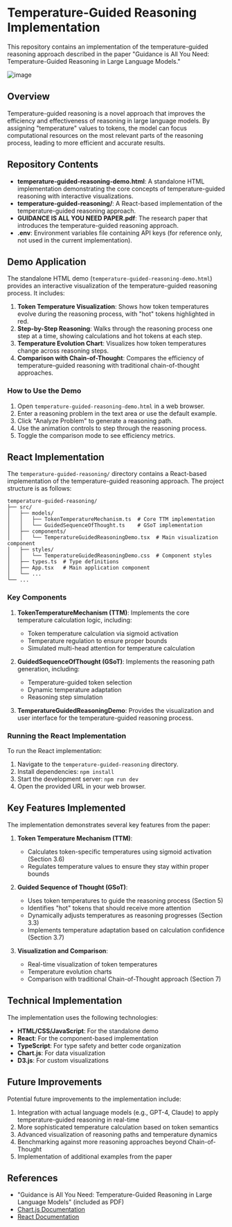# Temperature-Guided Reasoning Implementation

This repository contains an implementation of the temperature-guided reasoning approach described in the paper "Guidance is All You Need: Temperature-Guided Reasoning in Large Language Models."

![image](https://github.com/user-attachments/assets/b041b4d4-738b-4768-8282-d21554ac0084)


## Overview

Temperature-guided reasoning is a novel approach that improves the efficiency and effectiveness of reasoning in large language models. By assigning "temperature" values to tokens, the model can focus computational resources on the most relevant parts of the reasoning process, leading to more efficient and accurate results.

## Repository Contents

- **temperature-guided-reasoning-demo.html**: A standalone HTML implementation demonstrating the core concepts of temperature-guided reasoning with interactive visualizations.
- **temperature-guided-reasoning/**: A React-based implementation of the temperature-guided reasoning approach.
- **GUIDANCE IS ALL YOU NEED PAPER.pdf**: The research paper that introduces the temperature-guided reasoning approach.
- **.env**: Environment variables file containing API keys (for reference only, not used in the current implementation).

## Demo Application

The standalone HTML demo (`temperature-guided-reasoning-demo.html`) provides an interactive visualization of the temperature-guided reasoning process. It includes:

1. **Token Temperature Visualization**: Shows how token temperatures evolve during the reasoning process, with "hot" tokens highlighted in red.
2. **Step-by-Step Reasoning**: Walks through the reasoning process one step at a time, showing calculations and hot tokens at each step.
3. **Temperature Evolution Chart**: Visualizes how token temperatures change across reasoning steps.
4. **Comparison with Chain-of-Thought**: Compares the efficiency of temperature-guided reasoning with traditional chain-of-thought approaches.

### How to Use the Demo

1. Open `temperature-guided-reasoning-demo.html` in a web browser.
2. Enter a reasoning problem in the text area or use the default example.
3. Click "Analyze Problem" to generate a reasoning path.
4. Use the animation controls to step through the reasoning process.
5. Toggle the comparison mode to see efficiency metrics.

## React Implementation

The `temperature-guided-reasoning/` directory contains a React-based implementation of the temperature-guided reasoning approach. The project structure is as follows:

```
temperature-guided-reasoning/
├── src/
│   ├── models/
│   │   ├── TokenTemperatureMechanism.ts  # Core TTM implementation
│   │   └── GuidedSequenceOfThought.ts    # GSoT implementation
│   ├── components/
│   │   └── TemperatureGuidedReasoningDemo.tsx  # Main visualization component
│   ├── styles/
│   │   └── TemperatureGuidedReasoningDemo.css  # Component styles
│   ├── types.ts  # Type definitions
│   ├── App.tsx   # Main application component
│   └── ...
└── ...
```

### Key Components

1. **TokenTemperatureMechanism (TTM)**: Implements the core temperature calculation logic, including:
   - Token temperature calculation via sigmoid activation
   - Temperature regulation to ensure proper bounds
   - Simulated multi-head attention for temperature calculation

2. **GuidedSequenceOfThought (GSoT)**: Implements the reasoning path generation, including:
   - Temperature-guided token selection
   - Dynamic temperature adaptation
   - Reasoning step simulation

3. **TemperatureGuidedReasoningDemo**: Provides the visualization and user interface for the temperature-guided reasoning process.

### Running the React Implementation

To run the React implementation:

1. Navigate to the `temperature-guided-reasoning` directory.
2. Install dependencies: `npm install`
3. Start the development server: `npm run dev`
4. Open the provided URL in your web browser.

## Key Features Implemented

The implementation demonstrates several key features from the paper:

1. **Token Temperature Mechanism (TTM)**:
   - Calculates token-specific temperatures using sigmoid activation (Section 3.6)
   - Regulates temperature values to ensure they stay within proper bounds

2. **Guided Sequence of Thought (GSoT)**:
   - Uses token temperatures to guide the reasoning process (Section 5)
   - Identifies "hot" tokens that should receive more attention
   - Dynamically adjusts temperatures as reasoning progresses (Section 3.3)
   - Implements temperature adaptation based on calculation confidence (Section 3.7)

3. **Visualization and Comparison**:
   - Real-time visualization of token temperatures
   - Temperature evolution charts
   - Comparison with traditional Chain-of-Thought approach (Section 7)

## Technical Implementation

The implementation uses the following technologies:

- **HTML/CSS/JavaScript**: For the standalone demo
- **React**: For the component-based implementation
- **TypeScript**: For type safety and better code organization
- **Chart.js**: For data visualization
- **D3.js**: For custom visualizations

## Future Improvements

Potential future improvements to the implementation include:

1. Integration with actual language models (e.g., GPT-4, Claude) to apply temperature-guided reasoning in real-time
2. More sophisticated temperature calculation based on token semantics
3. Advanced visualization of reasoning paths and temperature dynamics
4. Benchmarking against more reasoning approaches beyond Chain-of-Thought
5. Implementation of additional examples from the paper

## References

- "Guidance is All You Need: Temperature-Guided Reasoning in Large Language Models" (included as PDF)
- [Chart.js Documentation](https://www.chartjs.org/docs/latest/)
- [React Documentation](https://react.dev/)
